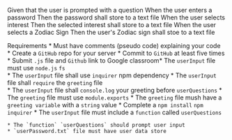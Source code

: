 
Given that the user is prompted with a question
When the user enters a password
Then the password shall store to a text file
When the user selects interest
Then the selected interest shall store to a text file
When the user selects a Zodiac Sign
Then the user's Zodiac sign shall stoe to a text file

Requirements
    * Must have comments (pseudo code) explaining your code  
    * Create a `GitHub` repo for your server 
    * Commit to `GitHub` at least five times 
    * Submit `.js` file and `Github` link to Google classroom* The `userInput` file must use `node.js` `fs`  
    * The `userInput` file shall use `inquirer` npm dependency 
    * The `userInput` file shall `require` the `greeting` file  
    * The `userInput` file shall `console.log` your greeting before `userQuestions` 
    * The `greeting` file must use `module.exports`
    * The `greeting` file mush have a `greeting variable` with a `string` value
    * Complete a `npm install` `npm inquirer`
    * The `userInput` file must include a `function` called `userQuestions` 
    
    * The `function` `userQuestions` should prompt user input 
    * `userPassword.txt` file must have user data store 

